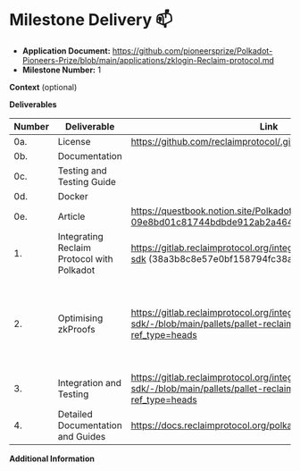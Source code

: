 # Milestone Delivery :mailbox:


* **Application Document:** <https://github.com/pioneersprize/Polkadot-Pioneers-Prize/blob/main/applications/zklogin-Reclaim-protocol.md>
* **Milestone Number:** 1

**Context** (optional)


**Deliverables**


| Number | Deliverable | Link | Notes |
| ------------- | ------------- | ------------- |------------- |
| 0a. | License |   https://github.com/reclaimprotocol/.github/blob/main/LICENSE|  |
| 0b. | Documentation |  | We have provided both inline documentation of the code | 
| 0c. | Testing and Testing Guide | |  Core functions have been fully covered by comprehensive unit tests to ensure functionality and robustness |
| 0d. | Docker | | |
| 0e. | Article | https://questbook.notion.site/Polkadot-Blog-09e8bd01c81744bdbde912ab2a4643c8 | |
| 1. | Integrating Reclaim Protocol with Polkadot |https://gitlab.reclaimprotocol.org/integrations/onchain/substrate-sdk (38a3b8c8e57e0bf158794fc38a0b90b73871ed61)| Use the last commit on main branch| 
| 2.  | Optimising zkProofs |https://gitlab.reclaimprotocol.org/integrations/onchain/substrate-sdk/-/blob/main/pallets/pallet-reclaim/Cargo.toml?ref_type=heads| Reclaim Polkadot SDK efficiently verifies ZKPs in the no-std environment in use (https://gitlab.reclaimprotocol.org/integrations/onchain/substrate-sdk/-/blob/main/pallets/pallet-reclaim/Cargo.toml?ref_type=heads). Verification occurs using primitive types at optimized speed—try substrate benchmarking to attest. The proofs retain cross-chain properties as cryptographic commitments are Ethereum compatible (Keccak and ECDSA) | 
| 3. | Integration and Testing | https://gitlab.reclaimprotocol.org/integrations/onchain/substrate-sdk/-/blob/main/pallets/pallet-reclaim/src/tests.rs?ref_type=heads | |
| 4. | Detailed Documentation and Guides | https://docs.reclaimprotocol.org/polkadot/substrate-quickstart | Social Media [Announcement](https://x.com/reclaimprotocol/status/1831399357641585122?s=46) |

**Additional Information**

